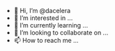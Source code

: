 - 👋 Hi, I’m @dacelera
- 👀 I’m interested in ...
- 🌱 I’m currently learning ...
- 💞️ I’m looking to collaborate on ...
- 📫 How to reach me ...

<!---
dacelera/dacelera is a ✨ special ✨ repository because its `README.md` (this file) appears on your GitHub profile.
You can click the Preview link to take a look at your changes.
--->
